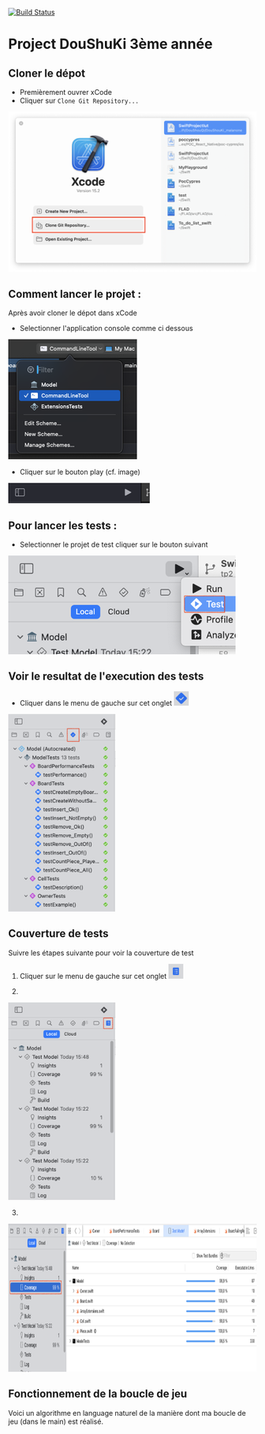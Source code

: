 [![Build Status](https://codefirst.iut.uca.fr/api/badges/maxence.lanone/DouShouKi_malanone/status.svg)](https://codefirst.iut.uca.fr/maxence.lanone/DouShouKi_malanone)

# Project DouShuKi 3ème année

## Cloner le dépot

- Premièrement ouvrer xCode
- Cliquer sur `Clone Git Repository...`
<img src="./Image/CloneProject.png" height="auto" width="auto"/>

## Comment lancer le projet :

Après avoir cloner le dépot dans xCode
- Selectionner l'application console comme ci dessous

<img src="./Image/SelectProject.png" height="auto" width="auto"/>

- Cliquer sur le bouton play (cf. image)

<img src="./Image/PlayButton.png" height="auto" width="auto"/>

## Pour lancer les tests :

- Selectionner le projet de test cliquer sur le bouton suivant 

<img src="./Image/RunTest.png" height="200" width="auto"/>


## Voir le resultat de l'execution des tests

- Cliquer dans le menu de gauche sur cet onglet <span><img src="./Image/ResultTestIcon.png" width="30" height="auto"/></span>

<img src="./Image/ResultTest.png" height="400" width="auto"/>

## Couverture de tests

Suivre les étapes suivante pour voir la couverture de test

1) Cliquer sur le menu de gauche sur cet onglet <span><img src="./Image/CoverageReportIcon.png" width="30" height="auto"/></span>

2)

<img src="./Image/Coverage%20report.png" height="400" width="auto"/>

3)

<img src="./Image/CoverageReport2.png" height="300" width="auto"/>

## Fonctionnement de la boucle de jeu

Voici un algorithme en language naturel de la manière dont ma boucle de jeu (dans le main) est réalisé.

